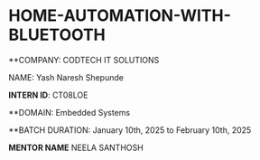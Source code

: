 # HOME-AUTOMATION-WITH-BLUETOOTH

**COMPANY: CODTECH IT SOLUTIONS

NAME: Yash Naresh Shepunde

**INTERN ID**: CT08LOE

**DOMAIN: Embedded Systems

**BATCH DURATION: January 10th, 2025 to February 10th, 2025

**MENTOR NAME** NEELA SANTHOSH
